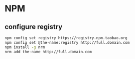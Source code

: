 # NPM

## configure registry

```bash
npm config set registry https://registry.npm.taobao.org
npm config set @the-name:registry http://full.domain.com
npm install -g nrm
nrm add the-name http://full.domain.com
```
